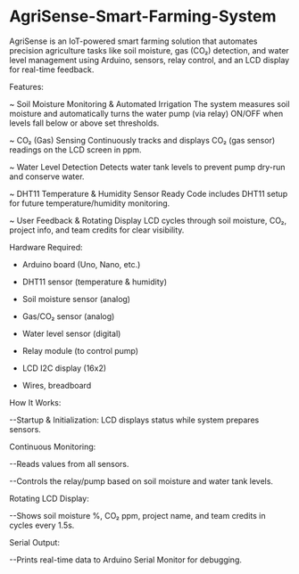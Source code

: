 # AgriSense-Smart-Farming-System


AgriSense is an IoT-powered smart farming solution that automates precision agriculture tasks like soil moisture, gas (CO₂) detection, and water level management using Arduino, sensors, relay control, and an LCD display for real-time feedback.


Features:

~ Soil Moisture Monitoring & Automated Irrigation
The system measures soil moisture and automatically turns the water pump (via relay) ON/OFF when levels fall below or above set thresholds.

~ CO₂ (Gas) Sensing
Continuously tracks and displays CO₂ (gas sensor) readings on the LCD screen in ppm.

~ Water Level Detection
Detects water tank levels to prevent pump dry-run and conserve water.

~ DHT11 Temperature & Humidity Sensor Ready
Code includes DHT11 setup for future temperature/humidity monitoring.

~ User Feedback & Rotating Display
LCD cycles through soil moisture, CO₂, project info, and team credits for clear visibility.




Hardware Required:

* Arduino board (Uno, Nano, etc.)

* DHT11 sensor (temperature & humidity)

* Soil moisture sensor (analog)

* Gas/CO₂ sensor (analog)

* Water level sensor (digital)

* Relay module (to control pump)

* LCD I2C display (16x2)

* Wires, breadboard



How It Works:

--Startup & Initialization: LCD displays status while system prepares sensors.


Continuous Monitoring:

--Reads values from all sensors.

--Controls the relay/pump based on soil moisture and water tank levels.


Rotating LCD Display:

--Shows soil moisture %, CO₂ ppm, project name, and team credits in cycles every 1.5s.


Serial Output:

--Prints real-time data to Arduino Serial Monitor for debugging.



